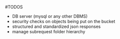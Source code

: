 #TODOS
- DB server (mysql or any other DBMS)
- security checks on objects being put on the bucket
- structured and standardized json responses
- manage subrequest folder hierarchy